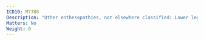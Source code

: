 ```yaml
---
ICD10: M7786
Description: "Other enthesopathies, not elsewhere classified: Lower leg"
Matters: No
Weight: 0
---
```


